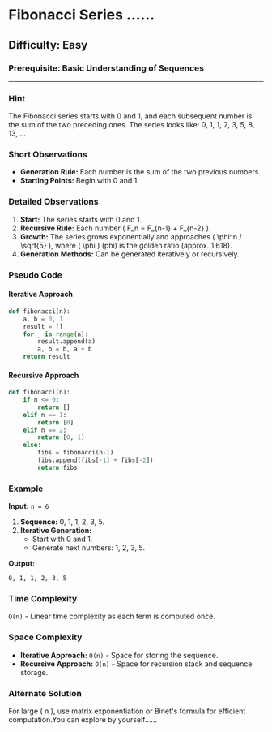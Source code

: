 # Fibonacci Series ......
## Difficulty: Easy

### Prerequisite: Basic Understanding of Sequences

---

### Hint

The Fibonacci series starts with 0 and 1, and each subsequent number is the sum of the two preceding ones. The series looks like: 0, 1, 1, 2, 3, 5, 8, 13, ...

### Short Observations

- **Generation Rule:** Each number is the sum of the two previous numbers.
- **Starting Points:** Begin with 0 and 1.

### Detailed Observations

1. **Start:** The series starts with 0 and 1.
2. **Recursive Rule:** Each number \( F_n = F_{n-1} + F_{n-2} \).
3. **Growth:** The series grows exponentially and approaches \( \phi^n / \sqrt{5} \), where \( \phi \) (phi) is the golden ratio (approx. 1.618).
4. **Generation Methods:** Can be generated iteratively or recursively.

### Pseudo Code

#### Iterative Approach
```python
def fibonacci(n):
    a, b = 0, 1
    result = []
    for _ in range(n):
        result.append(a)
        a, b = b, a + b
    return result
```

#### Recursive Approach
```python
def fibonacci(n):
    if n <= 0:
        return []
    elif n == 1:
        return [0]
    elif n == 2:
        return [0, 1]
    else:
        fibs = fibonacci(n-1)
        fibs.append(fibs[-1] + fibs[-2])
        return fibs
```

### Example

**Input:** `n = 6`

1. **Sequence:** 0, 1, 1, 2, 3, 5.
2. **Iterative Generation:** 
   - Start with 0 and 1.
   - Generate next numbers: 1, 2, 3, 5.

**Output:**
```text
0, 1, 1, 2, 3, 5
```

### Time Complexity

`O(n)` - Linear time complexity as each term is computed once.

### Space Complexity

- **Iterative Approach:** `O(n)` - Space for storing the sequence.
- **Recursive Approach:** `O(n)` - Space for recursion stack and sequence storage.

### Alternate Solution

For large \( n \), use matrix exponentiation or Binet's formula for efficient computation.You can explore by yourself......

